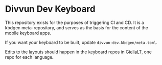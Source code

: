 # Divvun Dev Keyboard

This repository exists for the purposes of triggering CI and CD. It is a kbdgen meta-repository, and serves as the basis for the content of the mobile keyboard apps.

If you want your keyboard to be built, update `divvun-dev.kbdgen/meta.toml`.

Edits to the layouts should happen in the keyboard repos in [GiellaLT](https://github.com/giellalt), one repo for each language.
